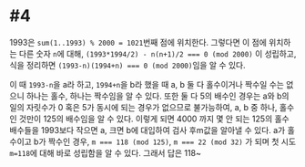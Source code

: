 # #4

1993은 `sum(1..1993) % 2000 = 1021`번째 점에 위치한다. 그렇다면 이 점에 위치하는 다른 숫자 `n`에 대해, `(1993*1994/2) - n(n+1)/2 === 0 (mod 2000)` 이 성립하고, 식을 정리하면 `(1993-n)(1994+n) === 0 (mod 2000)`임을 알 수 있다. 

이 때 `1993-n`을 a라 하고, `1994+n`을 b라 했을 때 a, b 둘 다 홀수이거나 짝수일 수는 없으니 하나는 홀수, 하나는 짝수임을 알 수 있다. 또한 둘 다 5의 배수인 경우는 a와 b의 일의 자릿수가 0 혹은 5가 동시에 되는 경우가 없으므로 불가능하여, a, b 중 하나, 홀수인 것만이 125의 배수임을 알 수 있다.
이렇게 되면 4000 까지 몇 안 되는 125의 홀수 배수들을 1993보다 작으면 a, 크면 b에 대입하여 검사 후m값을 알아낼 수 있다. a가 홀수이고 b가 짝수인 경우, `m === 118 (mod 125)`, `m === 22 (mod 32)` 가 되며 첫 시도 `m=118`에 대해 바로 성립함을 알 수 있다. 그래서 답은 118~
